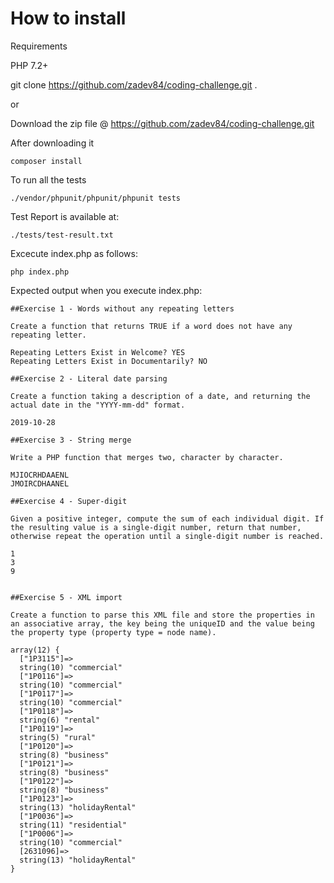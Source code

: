 # How to install

Requirements

PHP 7.2+

git clone https://github.com/zadev84/coding-challenge.git .

or 

Download the zip file @ https://github.com/zadev84/coding-challenge.git

After downloading it

```
composer install
```

To run all the tests

```
./vendor/phpunit/phpunit/phpunit tests 
```

Test Report is available at:

```
./tests/test-result.txt
```

Excecute index.php as follows:
```
php index.php
```

Expected output when you execute index.php:

```
##Exercise 1 - Words without any repeating letters

Create a function that returns TRUE if a word does not have any repeating letter.

Repeating Letters Exist in Welcome? YES
Repeating Letters Exist in Documentarily? NO

##Exercise 2 - Literal date parsing

Create a function taking a description of a date, and returning the actual date in the "YYYY-mm-dd" format.

2019-10-28

##Exercise 3 - String merge

Write a PHP function that merges two, character by character.

MJIOCRHDAAENL
JMOIRCDHAANEL

##Exercise 4 - Super-digit

Given a positive integer, compute the sum of each individual digit. If the resulting value is a single-digit number, return that number, otherwise repeat the operation until a single-digit number is reached.

1
3
9


##Exercise 5 - XML import

Create a function to parse this XML file and store the properties in an associative array, the key being the uniqueID and the value being the property type (property type = node name).

array(12) {
  ["1P3115"]=>
  string(10) "commercial"
  ["1P0116"]=>
  string(10) "commercial"
  ["1P0117"]=>
  string(10) "commercial"
  ["1P0118"]=>
  string(6) "rental"
  ["1P0119"]=>
  string(5) "rural"
  ["1P0120"]=>
  string(8) "business"
  ["1P0121"]=>
  string(8) "business"
  ["1P0122"]=>
  string(8) "business"
  ["1P0123"]=>
  string(13) "holidayRental"
  ["1P0036"]=>
  string(11) "residential"
  ["1P0006"]=>
  string(10) "commercial"
  [2631096]=>
  string(13) "holidayRental"
}
```
